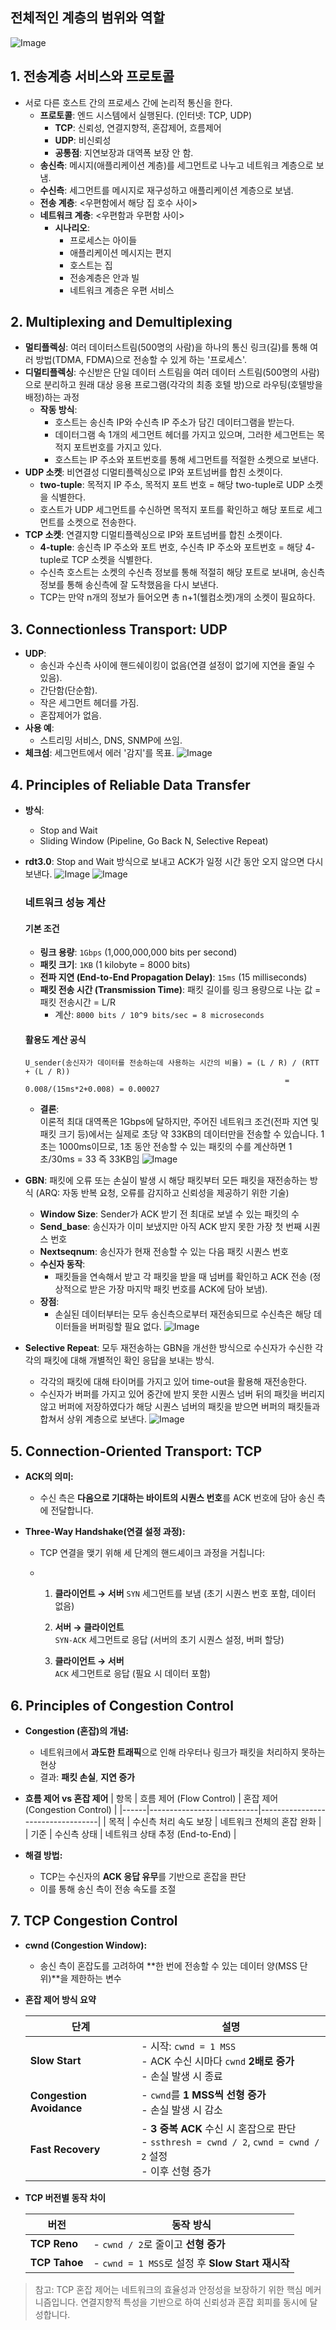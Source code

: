## 전체적인 계층의 범위와 역할
![Image](https://github.com/user-attachments/assets/5d51ff50-c339-4930-b21d-c3604f27b312)

## 1. 전송계층 서비스와 프로토콜
- 서로 다른 호스트 간의 프로세스 간에 논리적 통신을 한다.
  - **프로토콜**: 엔드 시스템에서 실행된다. (인터넷: TCP, UDP)
    - **TCP**: 신뢰성, 연결지향적, 혼잡제어, 흐름제어
    - **UDP**: 비신뢰성
    - **공통점**: 지연보장과 대역폭 보장 안 함.
  - **송신측**: 메시지(애플리케이션 계층)를 세그먼트로 나누고 네트워크 계층으로 보냄.
  - **수신측**: 세그먼트를 메시지로 재구성하고 애플리케이션 계층으로 보냄.
  - **전송 계층**: <우편함에서 해당 집 호수 사이>
  - **네트워크 계층**: <우편함과 우편함 사이>
    - **시나리오**:
      - 프로세스는 아이들
      - 애플리케이션 메시지는 편지
      - 호스트는 집
      - 전송계층은 안과 빌
      - 네트워크 계층은 우편 서비스

## 2. Multiplexing and Demultiplexing
- **멀티플렉싱**: 여러 데이터스트림(500명의 사람)을 하나의 통신 링크(길)를 통해 여러 방법(TDMA, FDMA)으로 전송할 수 있게 하는 '프로세스'.
- **디멀티플렉싱**: 수신받은 단일 데이터 스트림을 여러 데이터 스트림(500명의 사람)으로 분리하고 원래 대상 응용 프로그램(각각의 최종 호텔 방)으로 라우팅(호텔방을 배정)하는 과정
  - **작동 방식**:
    - 호스트는 송신측 IP와 수신측 IP 주소가 담긴 데이터그램을 받는다.
    - 데이터그램 속 1개의 세그먼트 헤더를 가지고 있으며, 그러한 세그먼트는 목적지 포트번호를 가지고 있다.
    - 호스트는 IP 주소와 포트번호를 통해 세그먼트를 적절한 소켓으로 보낸다.
- **UDP 소켓**: 비연결성 디멀티플렉싱으로 IP와 포트넘버를 합친 소켓이다.
  - **two-tuple**: 목적지 IP 주소, 목적지 포트 번호 = 해당 two-tuple로 UDP 소켓을 식별한다.
  - 호스트가 UDP 세그먼트를 수신하면 목적지 포트를 확인하고 해당 포트로 세그먼트를 소켓으로 전송한다.
- **TCP 소켓**: 연결지향 디멀티플렉싱으로 IP와 포트넘버를 합친 소켓이다.
  - **4-tuple**: 송신측 IP 주소와 포트 번호, 수신측 IP 주소와 포트번호 = 해당 4-tuple로 TCP 소켓을 식별한다.
  - 수신측 호스트는 소켓의 수신측 정보를 통해 적절히 해당 포트로 보내며, 송신측 정보를 통해 송신측에 잘 도착했음을 다시 보낸다.
  - TCP는 만약 n개의 정보가 들어오면 총 n+1(웰컴소켓)개의 소켓이 필요하다.

## 3. Connectionless Transport: UDP
- **UDP**:
  - 송신과 수신측 사이에 핸드쉐이킹이 없음(연결 설정이 없기에 지연을 줄일 수 있음).
  - 간단함(단순함).
  - 작은 세그먼트 헤더를 가짐.
  - 혼잡제어가 없음.
- **사용 예**:
  - 스트리밍 서비스, DNS, SNMP에 쓰임.
- **체크섬**: 세그먼트에서 에러 '감지'를 목표.
 ![Image](https://github.com/user-attachments/assets/da30c4f6-b229-42f4-89b4-57cf668893b2)


## 4. Principles of Reliable Data Transfer
- **방식**:
  - Stop and Wait
  - Sliding Window (Pipeline, Go Back N, Selective Repeat)
- **rdt3.0**: Stop and Wait 방식으로 보내고 ACK가 일정 시간 동안 오지 않으면 다시 보낸다.
  ![Image](https://github.com/user-attachments/assets/9b2286f8-b8fa-4a13-878b-b908450421e7)
  ![Image](https://github.com/user-attachments/assets/e0857ccc-b32e-41ef-9497-f8e1bec641c0)
  
  ### 네트워크 성능 계산

    #### 기본 조건

    - **링크 용량**: `1Gbps` (1,000,000,000 bits per second)
    - **패킷 크기**: `1KB` (1 kilobyte = 8000 bits)
    - **전파 지연 (End-to-End Propagation Delay)**: `15ms` (15 milliseconds)
    - **패킷 전송 시간 (Transmission Time)**: 패킷 길이를 링크 용량으로 나눈 값 = 패킷 전송시간 = L/R
      - 계산: `8000 bits / 10^9 bits/sec = 8 microseconds`

    #### 활용도 계산 공식

    ```plaintext
    U_sender(송신자가 데이터를 전송하는데 사용하는 시간의 비율) = (L / R) / (RTT + (L / R))
                                                              = 0.008/(15ms*2+0.008) = 0.00027
    ```
  - **결론**:  
      이론적 최대 대역폭은 1Gbps에 달하지만, 주어진 네트워크 조건(전파 지연 및 패킷 크기 등)에서는 실제로 초당 약 33KB의 데이터만을 전송할 수 있습니다.
      1초는 1000ms이므로, 1초 동안 전송할 수 있는 패킷의 수를 계산하면 1초/30ms = 33 즉 33KB임
    ![Image](https://github.com/user-attachments/assets/1e519609-449f-406e-a877-ead6a1ba371a)
    
- **GBN**: 패킷에 오류 또는 손실이 발생 시 해당 패킷부터 모든 패킷을 재전송하는 방식 (ARQ: 자동 반복 요청, 오류를 감지하고 신뢰성을 제공하기 위한 기술)
  - **Window Size**: Sender가 ACK 받기 전 최대로 보낼 수 있는 패킷의 수
  - **Send_base**: 송신자가 이미 보냈지만 아직 ACK 받지 못한 가장 첫 번째 시퀀스 번호
  - **Nextseqnum**: 송신자가 현재 전송할 수 있는 다음 패킷 시퀀스 번호
  - **수신자 동작**:
     - 패킷들을 연속해서 받고 각 패킷을 받을 때 넘버를 확인하고 ACK 전송 (정상적으로 받은 가장 마지막 패킷 번호를 ACK에 담아 보냄).
  - **장점**:
     - 손실된 데이터부터는 모두 송신측으로부터 재전송되므로 수신측은 해당 데이터들을 버퍼링할 필요 없다.
  ![Image](https://github.com/user-attachments/assets/707d28c1-7b4e-48fd-b43d-30da6d5fa366)
- **Selective Repeat**: 모두 재전송하는 GBN을 개선한 방식으로 수신자가 수신한 각각의 패킷에 대해 개별적인 확인 응답을 보내는 방식.
  - 각각의 패킷에 대해 타이머를 가지고 있어 time-out을 활용해 재전송한다.
  - 수신자가 버퍼를 가지고 있어 중간에 받지 못한 시퀀스 넘버 뒤의 패킷을 버리지 않고 버퍼에 저장하였다가 해당 시퀀스 넘버의 패킷을 받으면 버퍼의 패킷들과 합쳐서 상위 계층으로 보낸다.
  ![Image](https://github.com/user-attachments/assets/4a327176-743c-4cb7-840f-4f5c1b57d310)

## 5. Connection-Oriented Transport: TCP

- **ACK의 의미:**  
  - 수신 측은 **다음으로 기대하는 바이트의 시퀀스 번호**를 ACK 번호에 담아 송신 측에 전달합니다.

- **Three-Way Handshake(연결 설정 과정):**
  - TCP 연결을 맺기 위해 세 단계의 핸드셰이크 과정을 거칩니다:

  - 1. **클라이언트 → 서버**
       `SYN` 세그먼트를 보냄 (초기 시퀀스 번호 포함, 데이터 없음)

    2. **서버 → 클라이언트**  
       `SYN-ACK` 세그먼트로 응답 (서버의 초기 시퀀스 설정, 버퍼 할당)

    3. **클라이언트 → 서버**  
       `ACK` 세그먼트로 응답 (필요 시 데이터 포함)

## 6. Principles of Congestion Control

- **Congestion (혼잡)의 개념:**
  - 네트워크에서 **과도한 트래픽**으로 인해 라우터나 링크가 패킷을 처리하지 못하는 현상
  - 결과: **패킷 손실**, **지연 증가**

- **흐름 제어 vs 혼잡 제어**
  | 항목 | 흐름 제어 (Flow Control) | 혼잡 제어 (Congestion Control) |
  |------|---------------------------|----------------------------------|
  | 목적 | 수신측 처리 속도 보장 | 네트워크 전체의 혼잡 완화 |
  | 기준 | 수신측 상태 | 네트워크 상태 추정 (End-to-End) |

- **해결 방법:**
  - TCP는 수신자의 **ACK 응답 유무**를 기반으로 혼잡을 판단  
  - 이를 통해 송신 측이 전송 속도를 조절

## 7. TCP Congestion Control

- **cwnd (Congestion Window):**
  - 송신 측이 혼잡도를 고려하여 **한 번에 전송할 수 있는 데이터 양(MSS 단위)**을 제한하는 변수

- **혼잡 제어 방식 요약**

  | 단계 | 설명 |
  |------|------|
  | **Slow Start** | - 시작: `cwnd = 1 MSS`<br>- ACK 수신 시마다 `cwnd` **2배로 증가**<br>- 손실 발생 시 종료 |
  | **Congestion Avoidance** | - `cwnd`를 **1 MSS씩 선형 증가**<br>- 손실 발생 시 감소 |
  | **Fast Recovery** | - **3 중복 ACK** 수신 시 혼잡으로 판단<br>- `ssthresh = cwnd / 2`, `cwnd = cwnd / 2` 설정<br>- 이후 선형 증가 |

- **TCP 버전별 동작 차이**

  | 버전 | 동작 방식 |
  |------|-----------|
  | **TCP Reno** | - `cwnd / 2`로 줄이고 **선형 증가** |
  | **TCP Tahoe** | - `cwnd = 1 MSS`로 설정 후 **Slow Start 재시작** |

> 참고: TCP 혼잡 제어는 네트워크의 효율성과 안정성을 보장하기 위한 핵심 메커니즘입니다. 연결지향적 특성을 기반으로 하여 신뢰성과 혼잡 회피를 동시에 달성합니다.
